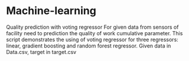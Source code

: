 # Machine-learning
Quality prediction with voting regressor
For given data from sensors of facility need to prediction the quality of work cumulative parameter. This script demonstrates the using of voting regressor for three regressors: linear, gradient boosting and random forest regressor.
Given data in Data.csv, target in target.csv
